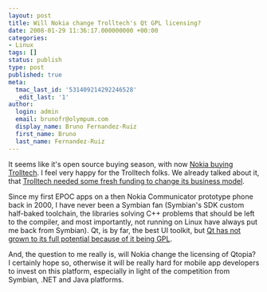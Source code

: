 ```yaml
---
layout: post
title: Will Nokia change Trolltech's Qt GPL licensing?
date: 2008-01-29 11:36:17.000000000 +00:00
categories:
- Linux
tags: []
status: publish
type: post
published: true
meta:
  tmac_last_id: '531409214292246528'
  _edit_last: '1'
author:
  login: admin
  email: brunofr@olympum.com
  display_name: Bruno Fernandez-Ruiz
  first_name: Bruno
  last_name: Fernandez-Ruiz
---
```


It seems like it's open source buying season, with now <a
href="http://trolltech.com/28012008/28012008">Nokia buying
Trolltech</a>. I feel very happy for the Trolltech folks. We already
talked about it, that <a
href="/linux/why-trolltechs-qt-gpl-license-is-hurting-the-linux-desktop/#comment-556">Trolltech
needed some fresh funding to change its business model</a>.

<p>Since my first EPOC apps on a then Nokia Communicator prototype phone back in 2000, I have never been a Symbian fan (Symbian's SDK custom half-baked toolchain, the libraries solving C++ problems that should be left to the compiler, and most importantly, not running on Linux have always put me back from Symbian). Qt, is by far, the best UI toolkit, but <a href="/linux/why-trolltechs-qt-gpl-license-is-hurting-the-linux-desktop/">Qt has not grown to its full potential because of it being GPL</a>.</p>
<p>And, the question to me really is, will Nokia change the licensing of Qtopia? I certainly hope so, otherwise it will be really hard for mobile app developers to invest on this platform, especially in light of the competition from Symbian, .NET and Java platforms.</p>
